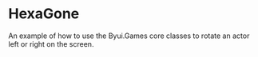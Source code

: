 # HexaGone
An example of how to use the Byui.Games core classes to rotate an actor left or right on the
screen.